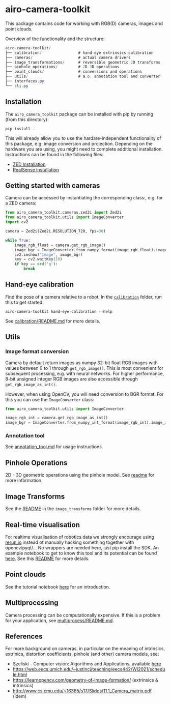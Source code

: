# airo-camera-toolkit
This package contains code for working with RGB(D) cameras, images and point clouds.


Overview of the functionality and the structure:
```cs
airo-camera-toolkit/
├── calibration/                # hand-eye extrinsics calibration
├── cameras/                    # actual camera drivers
├── image_transformations/      # reversible geometric 2D transforms
├── pinhole_operations/         # 2D-3D operations
├── point_clouds/               # conversions and operations
├── utils/                      # a.o. annotation tool and converter
├── interfaces.py
└── cli.py
```

## Installation
The `airo_camera_toolkit` package can be installed with pip by running (from this directory):
```
pip install .
```
This will already allow you to use the hardare-independent functionality of this package, e.g. image conversion and projection.
Depending on the hardware you are using, you might need to complete additional installation.
Instructions can be found in the following files:
* [ZED Installation](airo_camera_toolkit/cameras/zed_installation.md)
* [RealSense Installation](airo_camera_toolkit/cameras/realsense_installation.md)

## Getting started with cameras
Camera can be accessed by instantiating the corresponding class:, e.g. for a ZED camera:
```python
from airo_camera_toolkit.cameras.zed2i import Zed2i
from airo_camera_toolkit.utils import ImageConverter
import cv2

camera = Zed2i(Zed2i.RESOLUTION_720, fps=30)

while True:
    image_rgb_float = camera.get_rgb_image()
    image_bgr = ImageConverter.from_numpy_format(image_rgb_float).image_in_opencv_format
    cv2.imshow("Image", image_bgr)
    key = cv2.waitKey(10)
    if key == ord('q'):
        break
```

## Hand-eye calibration

Find the pose of a camera relative to a robot. In the [`calibration`](./airo_camera_toolkit/calibration/) folder, run this to get started:

```shell
airo-camera-toolkit hand-eye-calibration --help
```

See [calibration/README.md](./airo_camera_toolkit/calibration/README.md) for more details.



## Utils

### Image format conversion
Camera by default return images as numpy 32-bit float RGB images with values between 0 to 1 through `get_rgb_image()`.
This is most convenient for subsequent processing, e.g. with neural networks.
For higher performance, 8-bit unsigned integer RGB images are also accessible through `get_rgb_image_as_int()`.

However, when using OpenCV, you will need conversion to BGR format.
For this you can use the `ImageConverter` class:
```python
from airo_camera_toolkit.utils import ImageConverter

image_rgb_int = camera.get_rgb_image_as_int()
image_bgr = ImageConverter.from_numpy_int_format(image_rgb_int).image_in_opencv_format
```


### Annotation tool

See [annotation_tool.md](./airo_camera_toolkit/annotation_tool.md) for usage instructions.


## Pinhole Operations

2D - 3D geometric operations using the pinhole model. See [readme](./airo_camera_toolkit/pinhole_operations/Readme.md) for more information.


## Image Transforms

See the [README](./airo_camera_toolkit/image_transforms/README.md) in the `image_transforms` folder for more details.

## Real-time visualisation
For realtime visualisation of robotics data we  strongly encourage using [rerun.io](https://www.rerun.io/) instead of manually hacking something together with opencv/pyqt/... No wrappers are needed here, just pip install the SDK. An example notebook to get to know this tool and its potential can be found [here](notebooks/rerun-zed-tutorial.ipynb).
See this [README](./docs/rerun.md) for more details.

## Point clouds
See the tutorial notebook [here](notebooks/point_clouds_tutorial.ipynb) for an introduction.

## Multiprocessing
Camera processing can be computationally expensive.
If this is a problem for your application, see [multiprocess/README.md](./airo_camera_toolkit/cameras/multiprocess/README.md).

## References
For more background on cameras, in particular on the meaning of intrinsics, extrinics, distortion coefficients, pinhole (and other) camera models, see:
- Szeliski - Computer vision: Algorithms and Applications, available [here](https://szeliski.org/Book/)
 - https://web.eecs.umich.edu/~justincj/teaching/eecs442/WI2021/schedule.html
 - https://learnopencv.com/geometry-of-image-formation/ (extrinsics & intrinsics)
 - http://www.cs.cmu.edu/~16385/s17/Slides/11.1_Camera_matrix.pdf (idem)
